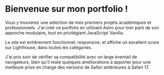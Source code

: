 # Bienvenue sur mon portfolio !

Vous y trouverez une sélection de mes premiers projets académiques et professionnels. J'ai créé ce portfolio en utilisant Astro pour tirer parti de son approche modulaire, tout en privilégiant JavaScript Vanilla.

Le site est entièrement fonctionnel, responsive, et affiche un excellent score sur Lighthouse, dans toutes les catégories. 

J'ai pris soin de vérifier sa compatibilité avec un large éventail de navigateurs, bien qu'il reste quelques améliorations à apporter pour une meilleure prise en charge des versions de Safari antérieures à Safari 17.
